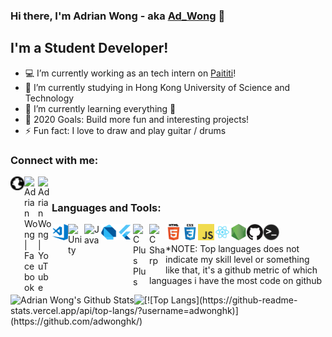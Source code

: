 ### Hi there, I'm Adrian Wong - aka [Ad_Wong][website] 👋

## I'm a Student Developer!
- 💻 I’m currently working as an tech intern on [Paititi][paititi_website]!
- 🏫 I’m currently studying in Hong Kong University of Science and Technology
- 🌱 I’m currently learning everything 🤣
- 🥅 2020 Goals: Build more fun and interesting projects!
- ⚡ Fun fact: I love to draw and play guitar / drums

### Connect with me:

[<img align="left" alt="Adrian Wong | Personal webpage" width="22px" src="https://raw.githubusercontent.com/iconic/open-iconic/master/svg/globe.svg" />][website]
[<img align="left" alt="Adrian Wong | Facebook" width="22px" src="https://cdn.jsdelivr.net/npm/simple-icons@v3/icons/facebook.svg" />][facebook]
[<img align="left" alt="Adrian Wong | YouTube" width="22px" src="https://cdn.jsdelivr.net/npm/simple-icons@v3/icons/youtube.svg" />][youtube]

<br />

### Languages and Tools:
[<img align="left" alt="Visual Studio Code" width="26px" src="https://raw.githubusercontent.com/github/explore/80688e429a7d4ef2fca1e82350fe8e3517d3494d/topics/visual-studio-code/visual-studio-code.png" />][website]
[<img align="left" alt="Unity" width="26px" src="https://cdn4.iconfinder.com/data/icons/logos-brands-5/24/unity-512.png" />][website]
[<img align="left" alt="Java" width="26px" src="https://cdn.iconscout.com/icon/free/png-512/java-43-569305.png" />][website]
[<img align="left" alt="Dart" width="26px" src="https://raw.githubusercontent.com/github/explore/80688e429a7d4ef2fca1e82350fe8e3517d3494d/topics/dart/dart.png" />][website]
[<img align="left" alt="Flutter" width="26px" src="https://raw.githubusercontent.com/github/explore/80688e429a7d4ef2fca1e82350fe8e3517d3494d/topics/flutter/flutter.png" />][website]
[<img align="left" alt="C Plus Plus" width="26px" src="https://cdn.iconscout.com/icon/free/png-256/c-plus-569563.png" />][website]
[<img align="left" alt="C Sharp" width="26px" src="https://upload.wikimedia.org/wikipedia/commons/7/7a/C_Sharp_logo.svg" />][website]
[<img align="left" alt="HTML5" width="26px" src="https://raw.githubusercontent.com/github/explore/80688e429a7d4ef2fca1e82350fe8e3517d3494d/topics/html/html.png" />][website]
[<img align="left" alt="CSS3" width="26px" src="https://raw.githubusercontent.com/github/explore/80688e429a7d4ef2fca1e82350fe8e3517d3494d/topics/css/css.png" />][website]
[<img align="left" alt="JavaScript" width="26px" src="https://raw.githubusercontent.com/github/explore/80688e429a7d4ef2fca1e82350fe8e3517d3494d/topics/javascript/javascript.png" />][website]
[<img align="left" alt="React" width="26px" src="https://raw.githubusercontent.com/github/explore/80688e429a7d4ef2fca1e82350fe8e3517d3494d/topics/react/react.png" />][website]
[<img align="left" alt="Node.js" width="26px" src="https://raw.githubusercontent.com/github/explore/80688e429a7d4ef2fca1e82350fe8e3517d3494d/topics/nodejs/nodejs.png" />][website]
[<img align="left" alt="GitHub" width="26px" src="https://raw.githubusercontent.com/github/explore/78df643247d429f6cc873026c0622819ad797942/topics/github/github.png" />][website]
[<img align="left" alt="Terminal" width="26px" src="https://raw.githubusercontent.com/github/explore/80688e429a7d4ef2fca1e82350fe8e3517d3494d/topics/terminal/terminal.png" />][website]

<br />

*NOTE: Top languages does not indicate my skill level or something like that, it's a github metric of which languages i have the most code on github

<img align="left" alt="Adrian Wong's Github Stats" src="https://github-readme-stats.vercel.app/api?username=adwonghk&show_icons=true&hide_border=true&theme=tokyonight&count_private=true&hide=prs" />

<img align="left" src="https://github-readme-stats.vercel.app/api/top-langs/?username=adwonghk&layout=compact&theme=tokyonight" />
[![Top Langs](https://github-readme-stats.vercel.app/api/top-langs/?username=adwonghk)](https://github.com/adwonghk/)

[website]: http://chwongbx.student.ust.hk/
[youtube]: https://www.youtube.com/channel/UCIFi6blbC_eaGAqJJbDiCxA
[facebook]: https://www.facebook.com/wong.adrian.5811
[paititi_website]: https://www.paititi.app/